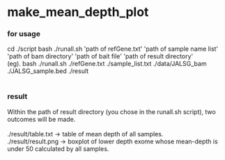 # make_mean_depth_plot

<h3>for usage</h3>
cd ./script
bash ./runall.sh 'path of refGene.txt' 'path of sample name list' 'path of bam directory' 'path of bait file' 'path of result directory'

<br>
(eg). bash ./runall.sh ./refGene.txt ./sample_list.txt ./data/JALSG_bam ./JALSG_sample.bed ./result

<br>
<br>

<h3>result</h3>
Within the path of result directory (you chose in the runall.sh script), two outcomes will be made.<br><br>
./result/table.txt -> table of mean depth of all samples.<br>
./result/result.png -> boxplot of lower depth exome whose mean-depth is under 50 calculated by all samples.<br>

